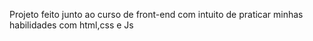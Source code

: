 Projeto feito junto ao curso de front-end 
com intuito de praticar minhas habilidades com html,css e Js 
